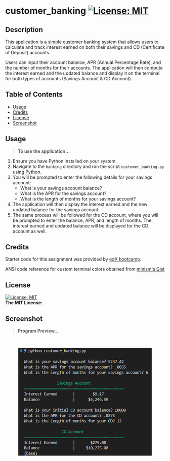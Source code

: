 # customer_banking [![License: MIT](https://img.shields.io/badge/License-MIT-yellow.svg)](https://opensource.org/licenses/MIT)  

## Description
This application is a simple customer banking system that allows users to calculate and track interest earned on both their savings and CD (Certificate of Deposit) accounts.  

Users can input their account balance, APR (Annual Percentage Rate), and the number of months for their accounts. The application will then compute the interest earned and the updated balance and display it on the terminal for both types of accounts (Savings Account & CD Account).

## Table of Contents

- [Usage](#usage)
- [Credits](#credits)
- [License](#license)
- [Screenshot](#screenshot)

## Usage
>**To use the application...**  
1. Ensure you have Python installed on your system.
2. Navigate to the `banking` directory and run the script `customer_banking.py` using Python.
3. You will be prompted to enter the following details for your savings account:
   - What is your savings account balance?
   - What is the APR for the savings account?
   - What is the length of months for your savings account?
4. The application will then display the interest earned and the new updated balance for the savings account.
5. The same process will be followed for the CD account, where you will be prompted to enter the balance, APR, and length of months. The interest earned and updated balance will be displayed for the CD account as well.

## Credits
Starter code for this assignment was provided by [edX bootcamp](https://www.edx.org/boot-camps).

ANSI code reference for custom terminal colors obtained from [minism's Gist](https://gist.github.com/minism/1590432)

## License
[![License: MIT](https://img.shields.io/badge/License-MIT-yellow.svg)](https://opensource.org/licenses/MIT)  
 **The MIT License:** 

## Screenshot
>**Program Preview...**

<br> <p align="center"> 
![Application Preview](./images/preview.png)
</p>
